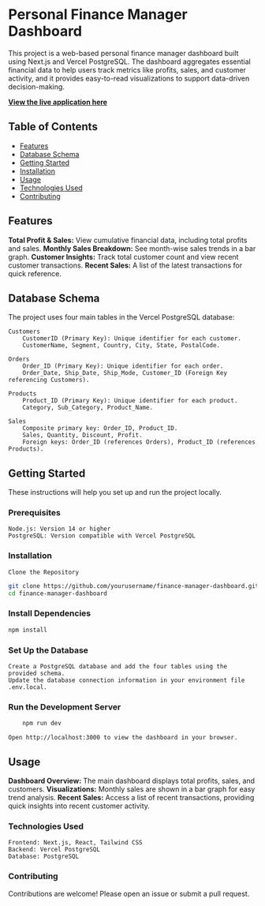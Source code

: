 # Personal Finance Manager Dashboard

This project is a web-based personal finance manager dashboard built using Next.js and Vercel PostgreSQL. The dashboard aggregates essential financial data to help users track metrics like profits, sales, and customer activity, and it provides easy-to-read visualizations to support data-driven decision-making.

**[View the live application here](https://dbms-mini-project-pi.vercel.app/dashboard)**

## Table of Contents

- [Features](#features)
- [Database Schema](#database-schema)
- [Getting Started](#getting-started)
- [Installation](#installation)
- [Usage](#usage)
- [Technologies Used](#technologies-used)
- [Contributing](#contributing)

## Features

**Total Profit & Sales:** View cumulative financial data, including total profits and sales.
**Monthly Sales Breakdown:** See month-wise sales trends in a bar graph.
**Customer Insights:** Track total customer count and view recent customer transactions.
**Recent Sales:** A list of the latest transactions for quick reference.

## Database Schema

The project uses four main tables in the Vercel PostgreSQL database:

    Customers
        CustomerID (Primary Key): Unique identifier for each customer.
        CustomerName, Segment, Country, City, State, PostalCode.

    Orders
        Order_ID (Primary Key): Unique identifier for each order.
        Order_Date, Ship_Date, Ship_Mode, Customer_ID (Foreign Key referencing Customers).

    Products
        Product_ID (Primary Key): Unique identifier for each product.
        Category, Sub_Category, Product_Name.

    Sales
        Composite primary key: Order_ID, Product_ID.
        Sales, Quantity, Discount, Profit.
        Foreign keys: Order_ID (references Orders), Product_ID (references Products).

## Getting Started

These instructions will help you set up and run the project locally.
### Prerequisites

    Node.js: Version 14 or higher
    PostgreSQL: Version compatible with Vercel PostgreSQL

### Installation

    Clone the Repository

```bash
git clone https://github.com/yourusername/finance-manager-dashboard.git
cd finance-manager-dashboard
```

### Install Dependencies
```bash
npm install
```

### Set Up the Database

    Create a PostgreSQL database and add the four tables using the provided schema.
    Update the database connection information in your environment file .env.local.

### Run the Development Server
```bash
    npm run dev
```
    Open http://localhost:3000 to view the dashboard in your browser.

## Usage

**Dashboard Overview:** The main dashboard displays total profits, sales, and customers.
**Visualizations:** Monthly sales are shown in a bar graph for easy trend analysis.
**Recent Sales:** Access a list of recent transactions, providing quick insights into recent customer activity.

### Technologies Used

    Frontend: Next.js, React, Tailwind CSS
    Backend: Vercel PostgreSQL
    Database: PostgreSQL

### Contributing

Contributions are welcome! Please open an issue or submit a pull request.
